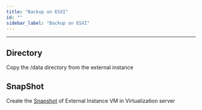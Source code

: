 ```yaml
---
title: "Backup on ESXI"
id: ""
sidebar_label: "Backup on ESXI"
---
```

---


## Directory 

Copy the /data directory from the external instance

## SnapShot

Create the [Snapshot](https://www.vmware.com/support/ws5/doc/ws_preserve_sshot_taking.html) of External Instance VM in Virtualization server
